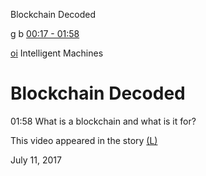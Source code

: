 Blockchain Decoded

[g]()
b
[00:17 - 01:58]()

[o]()[i]()
Intelligent Machines

# Blockchain Decoded

01:58
What is a blockchain and what is it for?

This video appeared in the story [(L)](https://www.technologyreview.com/video/608261/blockchain-decoded/)

July 11, 2017